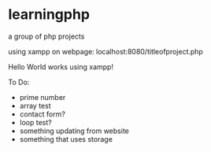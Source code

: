 # learningphp
a group of php projects

using xampp
on webpage:
  localhost:8080/titleofproject.php

Hello World works using xampp!

To Do:
  - prime number
  - array test
  - contact form?
  - loop test?
  - something updating from website
  - something that uses storage
